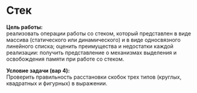 # Стек  

**Цель работы:**  
реализовать операции работы со стеком, который представлен в виде массива (статического или динамического) и в виде односвязного линейного списка; оценить преимущества и недостатки каждой реализации: получить представление о механизмах выделения и освобождения памяти при работе со стеком. 
   
**Условие задачи (вар 4):**  
Проверить правильность расстановки скобок трех типов (круглых, квадратных и фигурных) в выражении.
